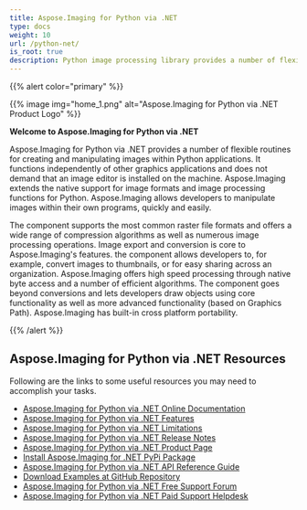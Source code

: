 ```yaml
---
title: Aspose.Imaging for Python via .NET
type: docs
weight: 10
url: /python-net/
is_root: true
description: Python image processing library provides a number of flexible routines for creating and manipulating images programmatically and does not need any image editor. 
---
```


{{% alert color="primary" %}} 

{{% image img="home_1.png" alt="Aspose.Imaging for Python via .NET Product Logo" %}}

**Welcome to Aspose.Imaging for Python via .NET**

Aspose.Imaging for Python via .NET provides a number of flexible routines for creating and manipulating images within Python applications. It functions independently of other graphics applications and does not demand that an image editor is installed on the machine. Aspose.Imaging extends the native support for image formats and image processing functions for Python. Aspose.Imaging allows developers to manipulate images within their own programs, quickly and easily.

The component supports the most common raster file formats and offers a wide range of compression algorithms as well as numerous image processing operations. Image export and conversion is core to Aspose.Imaging's features. the component allows developers to, for example, convert images to thumbnails, or for easy sharing across an organization. Aspose.Imaging offers high speed processing through native byte access and a number of efficient algorithms. The component goes beyond conversions and lets developers draw objects using core functionality as well as more advanced functionality (based on Graphics Path). Aspose.Imaging has built-in cross platform portability.

{{% /alert %}} 

## **Aspose.Imaging for Python via .NET Resources**

Following are the links to some useful resources you may need to accomplish your tasks.

- [Aspose.Imaging for Python via .NET Online Documentation](https://docs.aspose.com/imaging/python-net/)
- [Aspose.Imaging for Python via .NET Features](https://docs.aspose.com/imaging/python-net/features/)
- [Aspose.Imaging for Python via .NET Limitations](https://docs.aspose.com/imaging/python-net/known-issues/)
- [Aspose.Imaging for Python via .NET Release Notes](https://docs.aspose.com/imaging/python-net/release-notes/)
- [Aspose.Imaging for Python via .NET Product Page](https://products.aspose.com/imaging/python-net/)
- [Install Aspose.Imaging for .NET PyPi Package](https://pypi.org/project/aspose-imaging/)
- [Aspose.Imaging for Python via .NET API Reference Guide](https://reference.aspose.com/imaging/python)
- [Download Examples at GitHub Repository](https://github.com/aspose-imaging/Aspose.Imaging-for-Python-Net)
- [Aspose.Imaging for Python via .NET Free Support Forum](https://forum.aspose.com/c/imaging/14)
- [Aspose.Imaging for Python via .NET Paid Support Helpdesk](https://helpdesk.aspose.com/)
